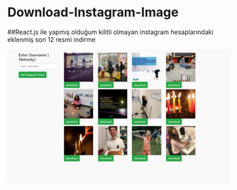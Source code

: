 # Download-Instagram-Image
##React.js ile yapmış olduğum kilitli olmayan instagram hesaplarındaki eklenmiş son 12 resmi indirme

![download-instagram-images](images.png)
